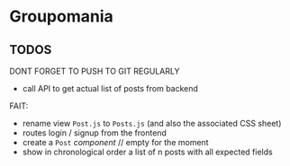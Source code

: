 # Groupomania

## TODOS

DONT FORGET TO PUSH TO GIT REGULARLY


- call API to get actual list of posts from backend

FAIT:
- rename view `Post.js` to `Posts.js` (and also the associated CSS sheet)
- routes login / signup from the frontend
- create a `Post` *component* // empty for the moment
- show in chronological order a list of n posts with all expected fields


